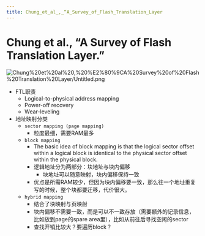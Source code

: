 ```yaml
---
title: Chung_et_al_,_“A_Survey_of_Flash_Translation_Layer
---
```


# Chung et al., “A Survey of Flash Translation Layer.”

![Chung%20et%20al%20,%20%E2%80%9CA%20Survey%20of%20Flash%20Translation%20Layer/Untitled.png](Chung%20et%20al%20,%20%E2%80%9CA%20Survey%20of%20Flash%20Translation%20Layer/Untitled.png)

- FTL职责
    - Logical-to-physical address mapping
    - Power-off recovery
    - Wear-leveling
- 地址映射分类
    - `sector mapping (page mapping)`
        - 粒度最细，需要RAM最多
    - `block mapping`
        - The basic idea of block mapping is that the logical sector offset within a logical block is identical to the physical sector offset within the physical block.
        - 逻辑地址分为两部分：块地址与块内偏移
            - 块地址可以随意映射，块内偏移保持一致
        - 优点是所需RAM较少，但因为块内偏移要一致，那么往一个地址重复写的时候，整个块都要迁移，代价很大。
    - `hybrid mapping`
        - 结合了块映射与页映射
        - 块内偏移不需要一致，而是可以不一致存放（需要额外的记录信息，比如放到page的spare area里），比如从前往后寻找空闲的sector
        - 查找开销比较大？要遍历block？